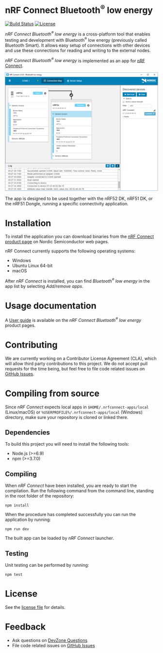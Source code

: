 # nRF Connect Bluetooth<sup>&reg;</sup> low energy

[![Build Status](https://travis-ci.org/NordicSemiconductor/pc-nrfconnect-ble.svg?branch=master)](https://travis-ci.org/NordicSemiconductor/pc-nrfconnect-ble) [![License](https://img.shields.io/badge/license-Modified%20BSD%20License-blue.svg)](LICENSE)

*nRF Connect Bluetooth<sup>&reg;</sup> low energy* is a cross-platform tool that enables testing and development with Bluetooth<sup>&reg;</sup> low energy (previously called Bluetooth Smart). It allows easy setup of connections with other devices and use these connections for reading and writing to the external nodes.

*nRF Connect Bluetooth<sup>&reg;</sup> low energy* is implemented as an app for [nRF Connect](https://github.com/NordicSemiconductor/pc-nrfconnect-core#creating-apps).

![screenshot](resources/ble-screenshot.png)

The app is designed to be used together with the nRF52 DK, nRF51 DK, or the nRF51 Dongle, running a specific connectivity application.

# Installation

To install the application you can download binaries from the [nRF Connect product page](https://www.nordicsemi.com/eng/Products/Bluetooth-low-energy/nRF-Connect-for-desktop) on Nordic Semiconductor web pages.

nRF Connect currently supports the following operating systems:

* Windows
* Ubuntu Linux 64-bit
* macOS

After *nRF Connect* is installed, you can find *Bluetooth<sup>&reg;</sup> low energy* in the app list by selecting *Add/remove apps*.

# Usage documentation

A [User guide](http://infocenter.nordicsemi.com/topic/com.nordic.infocenter.tools/dita/tools/nRF_Connect/nRF_Connect_intro.html?cp=4_2) is available on the *nRF Connect Bluetooth<sup>&reg;</sup> low energy* product pages.

# Contributing

We are currently working on a Contributor License Agreement (CLA), which will allow third party contributions to this project. We do not accept pull requests for the time being, but feel free to file code related issues on [GitHub Issues](https://github.com/NordicSemiconductor/pc-yggdrasil/issues).

# Compiling from source

Since *nRF Connect* expects local apps in `$HOME/.nrfconnect-apps/local` (Linux/macOS) or `%USERPROFILE%/.nrfconnect-apps/local` (Windows) directory, make sure your repository is cloned or linked there.

## Dependencies

To build this project you will need to install the following tools:

* Node.js (>=6.9)
* npm (>=3.7.0)

## Compiling

When *nRF Connect* have been installed, you are ready to start the compilation. Run the following command from the command line, standing in the root folder of the repository:

    npm install

When the procedure has completed successfully you can run the application by running:

    npm run dev

The built app can be loaded by *nRF Connect* launcher.

## Testing

Unit testing can be performed by running:

    npm test

# License

See the [license file](LICENSE) for details.

# Feedback

* Ask questions on [DevZone Questions](https://devzone.nordicsemi.com)
* File code related issues on [GitHub Issues](https://github.com/NordicSemiconductor/pc-nrfconnect-ble/issues)
